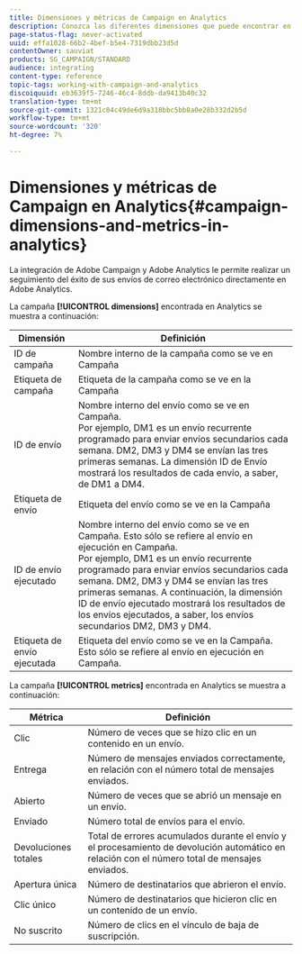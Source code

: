 ```yaml
---
title: Dimensiones y métricas de Campaign en Analytics
description: Conozca las diferentes dimensiones que puede encontrar en Adobe Analytics para realizar el seguimiento de inicios de sus envíos de correo electrónico desde Adobe Campaign.
page-status-flag: never-activated
uuid: effa1028-66b2-4bef-b5e4-7319dbb23d5d
contentOwner: sauviat
products: SG_CAMPAIGN/STANDARD
audience: integrating
content-type: reference
topic-tags: working-with-campaign-and-analytics
discoiquuid: eb3639f5-7246-46c4-8ddb-da9413b40c32
translation-type: tm+mt
source-git-commit: 1321c84c49de6d9a318bbc5bb8a0e28b332d2b5d
workflow-type: tm+mt
source-wordcount: '320'
ht-degree: 7%

---
```



# Dimensiones y métricas de Campaign en Analytics{#campaign-dimensions-and-metrics-in-analytics}

La integración de Adobe Campaign y Adobe Analytics le permite realizar un seguimiento del éxito de sus envíos de correo electrónico directamente en Adobe Analytics.

La campaña **[!UICONTROL dimensions]** encontrada en Analytics se muestra a continuación:

<table> 
 <thead> 
  <tr> 
   <th> Dimensión<br /> </th> 
   <th> Definición<br /> </th> 
  </tr> 
 </thead> 
 <tbody> 
  <tr> 
   <td> ID de campaña<br /> </td> 
   <td> Nombre interno de la campaña como se ve en Campaña<br /> </td> 
  </tr> 
  <tr> 
   <td> Etiqueta de campaña<br /> </td> 
   <td> Etiqueta de la campaña como se ve en la Campaña<br /> </td> 
  </tr> 
  <tr> 
   <td> ID de envío<br /> </td> 
   <td> Nombre interno del envío como se ve en Campaña.<br /> Por ejemplo, DM1 es un envío recurrente programado para enviar envíos secundarios cada semana. DM2, DM3 y DM4 se envían las tres primeras semanas. La dimensión ID de Envío mostrará los resultados de cada envío, a saber, de DM1 a DM4. <br /> </td> 
  </tr> 
  <tr> 
   <td> Etiqueta de envío<br /> </td> 
   <td> Etiqueta del envío como se ve en la Campaña<br /> </td> 
  </tr> 
  <tr> 
   <td> ID de envío ejecutado<br /> </td> 
   <td> Nombre interno del envío como se ve en Campaña. Esto sólo se refiere al envío en ejecución en Campaña.<br /> Por ejemplo, DM1 es un envío recurrente programado para enviar envíos secundarios cada semana. DM2, DM3 y DM4 se envían las tres primeras semanas. A continuación, la dimensión ID de envío ejecutado mostrará los resultados de los envíos ejecutados, a saber, los envíos secundarios DM2, DM3 y DM4. <br /> </td> 
  </tr> 
  <tr> 
   <td> Etiqueta de envío ejecutada<br /> </td> 
   <td> Etiqueta del envío como se ve en la Campaña. Esto sólo se refiere al envío en ejecución en Campaña.<br /> </td> 
  </tr> 
 </tbody> 
</table>

La campaña **[!UICONTROL metrics]** encontrada en Analytics se muestra a continuación:

<table> 
 <thead> 
  <tr> 
   <th> Métrica<br /> </th> 
   <th> Definición<br /> </th> 
  </tr> 
 </thead> 
 <tbody> 
  <tr> 
   <td> Clic<br /> </td> 
   <td> Número de veces que se hizo clic en un contenido en un envío.<br /> </td> 
  </tr> 
  <tr> 
   <td> Entrega<br /> </td> 
   <td> Número de mensajes enviados correctamente, en relación con el número total de mensajes enviados.<br /> </td> 
  </tr> 
  <tr> 
   <td> Abierto<br /> </td> 
   <td> Número de veces que se abrió un mensaje en un envío.<br /> </td> 
  </tr> 
  <tr> 
   <td> Enviado<br /> </td> 
   <td> Número total de envíos para el envío.<br /> </td> 
  </tr> 
  <tr> 
   <td> Devoluciones totales<br /> </td> 
   <td> Total de errores acumulados durante el envío y el procesamiento de devolución automático en relación con el número total de mensajes enviados.<br /> </td> 
  </tr> 
  <tr> 
   <td> Apertura única<br /> </td> 
   <td> Número de destinatarios que abrieron el envío.<br /> </td> 
  </tr> 
  <tr> 
   <td> Clic único<br /> </td> 
   <td> Número de destinatarios que hicieron clic en un contenido de un envío.<br /> </td> 
  </tr> 
  <tr> 
   <td> No suscrito<br /> </td> 
   <td> Número de clics en el vínculo de baja de suscripción.<br /> </td> 
  </tr> 
 </tbody> 
</table>

